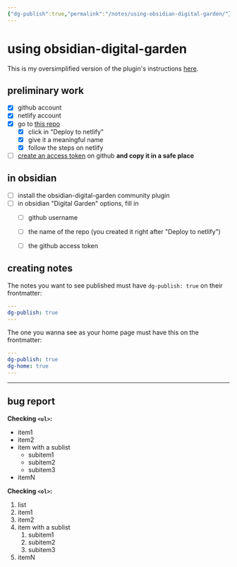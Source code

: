 ```yaml
---
{"dg-publish":true,"permalink":"/notes/using-obsidian-digital-garden/"}
---
```


# using obsidian-digital-garden

This is my oversimplified version of the plugin's instructions [here](https://github.com/oleeskild/obsidian-digital-garden).

## preliminary work

- [x] github account
- [x] netlify account
- [x] go to [this repo](https://github.com/oleeskild/digitalgarden) 
    - [x] click in "Deploy to netlify"
    - [x] give it a meaningful name
    - [x] follow the steps on netlify
- [ ] [create an access token](https://github.com/settings/tokens/new?scopes=repo) on github **and copy it in a safe place**

## in obsidian
- [ ] install the obsidian-digital-garden community plugin
- [ ] in obsidian "Digital Garden" options, fill in
    - [ ] github username
    - [ ] the name of the repo (you created it right after "Deploy to netlify")
    - [ ] the github access token


## creating notes

The notes you want to see published must have `dg-publish: true` on their frontmatter:

```yaml
---
dg-publish: true
---
```


The one you wanna see as your home page must have this on the frontmatter:

```yaml
---
dg-publish: true
dg-home: true
---
```


---

## bug report

**Checking `<ul>`:**

- item1
- item2
- item with a sublist
    - subitem1
    - subitem2
    - subitem3
- itemN


**Checking `<ol>`:**

1. list
1. item1
1. item2
1. item with a sublist
    1. subitem1
    1. subitem2
    1. subitem3
1. itemN




